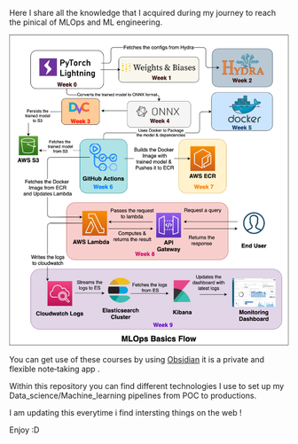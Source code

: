 Here I share all the knowledge that I acquired during my journey to reach the pinical of MLOps and ML engineering.

![MLOps Map](summary.png)

You can get use of these courses by using [Obsidian](https://obsidian.md/) it is a private and flexible note‑taking app .

Within this repository you can find different technologies I use to set up my Data_science/Machine_learning pipelines from POC to productions.

I am updating this everytime i find intersting things on the web !

Enjoy :D